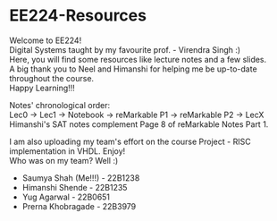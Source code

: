 # EE224-Resources
Welcome to EE224!  
Digital Systems taught by my favourite prof. - Virendra Singh :)  
Here, you will find some resources like lecture notes and a few slides.  
A big thank you to Neel and Himanshi for helping me be up-to-date throughout the course.  
Happy Learning!!!  

Notes' chronological order:  
Lec0 -> Lec1 -> Notebook -> reMarkable P1 -> reMarkable P2 -> LecX  
Himanshi's SAT notes complement Page 8 of reMarkable Notes Part 1. 

I am also uploading my team's effort on the course Project - RISC implementation in VHDL. Enjoy!  
Who was on my team? Well :)
* Saumya Shah (Me!!!) - 22B1238
* Himanshi Shende - 22B1235
* Yug Agarwal - 22B0651
* Prerna Khobragade - 22B3979
